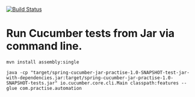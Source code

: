 [![Build Status](https://dev.azure.com/mrunal-open-source/spring-cucumber-jar-runner-practise/_apis/build/status/mrunalgosar.spring-cucumber-jar-practise?branchName=master)](https://dev.azure.com/mrunal-open-source/spring-cucumber-jar-runner-practise/_build/latest?definitionId=1&branchName=master)

# Run Cucumber tests from Jar via command line.

```mvn install assembly:single```

```java -cp "target/spring-cucumber-jar-practise-1.0-SNAPSHOT-test-jar-with-dependencies.jar:target/spring-cucumber-jar-practise-1.0-SNAPSHOT-tests.jar" io.cucumber.core.cli.Main classpath:features --glue com.practise.automation```